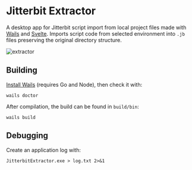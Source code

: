 # Jitterbit Extractor

 A desktop app for Jitterbit script import from local project files made with [Wails](https://wails.io/) and [Svelte](https://github.com/BillBuilt/wails-vite-svelte-tailwind-template). Imports script code from selected environment into `.jb` files preserving the original directory structure.

 ![extractor](https://github.com/michal-kapala/jitterbit-extractor/assets/48450427/f736a17b-3d59-446a-8361-19f3ab0f1971)

## Building
[Install Wails](https://wails.io/docs/gettingstarted/installation) (requires Go and Node), then check it with:
```
wails doctor
```

After compilation, the build can be found in `build/bin`:
 ```
 wails build
 ```

## Debugging

Create an application log with:
```
JitterbitExtractor.exe > log.txt 2>&1
```
